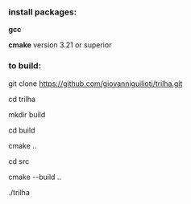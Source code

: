 ### install packages:  

**gcc**  

**cmake** version 3.21 or superior  


### to build:  

git clone https://github.com/giovanniguilioti/trilha.git  

cd trilha  

mkdir build  

cd build  

cmake ..  

cd src  

cmake --build ..  

./trilha  
